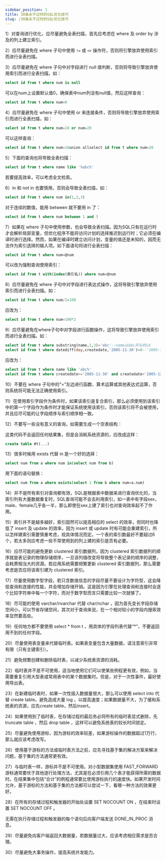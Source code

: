 ```yaml
---
sidebar_position: 1
title: 30条永不过时的SQL优化技巧
slug: /30条永不过时的SQL优化技巧
---
```


1）对查询进行优化，应尽量避免全表扫描，首先应考虑在 where 及 order by 涉及的列上建立索引。

2）应尽量避免在 where 子句中使用 `!=` 或 `<>` 操作符，否则将引擎放弃使用索引而进行全表扫描。

3）应尽量避免在 where 子句中对字段进行 null 值判断，否则将导致引擎放弃使用索引而进行全表扫描，如：


```sql
select id from t where num is null
```

可以在num上设置默认值0，确保表中num列没有null值，然后这样查询：


```sql
select id from t where num=0
```

4）应尽量避免在 where 子句中使用 or 来连接条件，否则将导致引擎放弃使用索引而进行全表扫描，如：


```sql
select id from t where num=10 or num=20
```

可以这样查询：


```sql
select id from t where num=10union allselect id from t where num=20
```

5）下面的查询也将导致全表扫描：


```sql
select id from t where name like '%abc%'
```

若要提高效率，可以考虑全文检索。

6）in 和 not in 也要慎用，否则会导致全表扫描，如：


```sql
select id from t where num in(1,2,3)
```

对于连续的数值，能用 between 就不要用 in 了：


```sql
select id from t where num between 1 and 3
```

7）如果在 where 子句中使用参数，也会导致全表扫描。因为SQL只有在运行时才会解析局部变量，但优化程序不能将访问计划的选择推迟到运行时；它必须在编译时进行选择。然而，如果在编译时建立访问计划，变量的值还是未知的，因而无法作为索引选择的输入项。如下面语句将进行全表扫描：


```sql
select id from t where num=@num
```

可以改为强制查询使用索引：


```sql
select id from t with(index(索引名)) where num=@num
```

8）应尽量避免在 where 子句中对字段进行表达式操作，这将导致引擎放弃使用索引而进行全表扫描。如：


```sql
select id from t where num/2=100
```

应改为：


```sql
select id from t where num=100*2
```

9）应尽量避免在where子句中对字段进行函数操作，这将导致引擎放弃使用索引而进行全表扫描。如：


```sql
select id from t where substring(name,1,3)='abc'--name以abc开头的id
select id from t where datediff(day,createdate,'2005-11-30')=0--'2005-11-30'生成的id
```

应改为：


```sql
select id from t where name like 'abc%'
select id from t where createdate>='2005-11-30' and createdate<'2005-12-1'
```

10）不要在 where 子句中的“=”左边进行函数、算术运算或其他表达式运算，否则系统将可能无法正确使用索引。

11）在使用索引字段作为条件时，如果该索引是复合索引，那么必须使用到该索引中的第一个字段作为条件时才能保证系统使用该索引，否则该索引将不会被使用，并且应尽可能的让字段顺序与索引顺序相一致。

12）不要写一些没有意义的查询，如需要生成一个空表结构：

这类代码不会返回任何结果集，但是会消耗系统资源的，应改成这样：


```sql
create table #t(...)
```

13）很多时候用 exists 代替 in 是一个好的选择：


```sql
select num from a where num in(select num from b)
```

用下面的语句替换：


```sql
select num from a where exists(select 1 from b where num=a.num)
```

14）并不是所有索引对查询都有效，SQL是根据表中数据来进行查询优化的，当索引列有大量数据重复时，SQL查询可能不会去利用索引，如一表中有字段sex，male、female几乎各一半，那么即使在sex上建了索引也对查询效率起不了作用。

15）索引并不是越多越好，索引固然可以提高相应的 select 的效率，但同时也降低了 insert 及 update 的效率，因为 insert 或 update 时有可能会重建索引，所以怎样建索引需要慎重考虑，视具体情况而定。一个表的索引数最好不要超过6个，若太多则应考虑一些不常使用到的列上建的索引是否有必要。

16）应尽可能的避免更新 clustered 索引数据列，因为 clustered 索引数据列的顺序就是表记录的物理存储顺序，一旦该列值改变将导致整个表记录的顺序的调整，会耗费相当大的资源。若应用系统需要频繁更新 clustered 索引数据列，那么需要考虑是否应将该索引建为 clustered 索引。

17）尽量使用数字型字段，若只含数值信息的字段尽量不要设计为字符型，这会降低查询和连接的性能，并会增加存储开销。这是因为引擎在处理查询和连接时会逐个比较字符串中每一个字符，而对于数字型而言只需要比较一次就够了。

18）尽可能的使用 varchar/nvarchar 代替 char/nchar ，因为首先变长字段存储空间小，可以节省存储空间，其次对于查询来说，在一个相对较小的字段内搜索效率显然要高些。

19）任何地方都不要使用 select * from t ，用具体的字段列表代替“*”，不要返回用不到的任何字段。

20）尽量使用表变量来代替临时表。如果表变量包含大量数据，请注意索引非常有限（只有主键索引）。

21）避免频繁创建和删除临时表，以减少系统表资源的消耗。

22）临时表并不是不可使用，适当地使用它们可以使某些例程更有效，例如，当需要重复引用大型表或常用表中的某个数据集时。但是，对于一次性事件，最好使用导出表。

23）在新建临时表时，如果一次性插入数据量很大，那么可以使用 select into 代替 create table，避免造成大量 log ，以提高速度；如果数据量不大，为了缓和系统表的资源，应先create table，然后insert。

24）如果使用到了临时表，在存储过程的最后务必将所有的临时表显式删除，先 truncate table ，然后 drop table ，这样可以避免系统表的较长时间锁定。

25）尽量避免使用游标，因为游标的效率较差，如果游标操作的数据超过1万行，那么就应该考虑改写。

26）使用基于游标的方法或临时表方法之前，应先寻找基于集的解决方案来解决问题，基于集的方法通常更有效。

27）与临时表一样，游标并不是不可使用。对小型数据集使用 FAST_FORWARD 游标通常要优于其他逐行处理方法，尤其是在必须引用几个表才能获得所需的数据时。在结果集中包括“合计”的例程通常要比使用游标执行的速度快。如果开发时间允许，基于游标的方法和基于集的方法都可以尝试一下，看哪一种方法的效果更好。

28）在所有的存储过程和触发器的开始处设置 SET NOCOUNT ON ，在结束时设置 SET NOCOUNT OFF 。

无需在执行存储过程和触发器的每个语句后向客户端发送 DONE_IN_PROC 消息。

29）尽量避免向客户端返回大数据量，若数据量过大，应该考虑相应需求是否合理。

30）尽量避免大事务操作，提高系统并发能力。

<br/>

